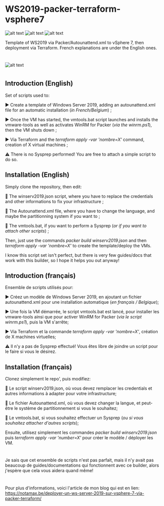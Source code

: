 # WS2019-packer-terraform-vsphere7
![alt text](https://img.shields.io/badge/packer-v1.6.6-brightgreen) ![alt text](https://img.shields.io/badge/packer-v0.14.6-brightgreen) ![alt text](https://img.shields.io/badge/vsphere-v7.0U1c-blue) 

Template of WS2019 via Packer/Autounattend.xml to vSphere 7, then deployment via Terraform. French explanations are under the English ones.


#
![alt text](https://i.imgur.com/vz1a2Ct.png)
#

## Introduction (English)
Set of scripts used to:

▶️ Create a template of Windows Server 2019, adding an autounattend.xml file for an automatic installation (*in French/Belgium*) ;

▶️ Once the VM has started, the vmtools.bat script launches and installs the vmware-tools as well as activates WinRM for Packer (*via the winrm.ps1*), then the VM shuts down ;

▶️ Via Terraform and the *terraform apply -var 'nombre=X'* command, creation of X virtual machines ;


⚠️ There is no Sysprep performed! You are free to attach a simple script to do so.

## Installation (English)

Simply clone the repository, then edit:

📌 The winserv2019.json script, where you have to replace the credentials and other informations to fix your infrastructure ;

📌 The Autounattend.xml file, where you have to change the language, and maybe the partitionning system if you want to ;

📌 The vmtools.bat, if you want to perform a Sysprep (*or if you want to attach other scripts*) ;

Then, just use the commands *packer build winserv2019.json* and then *terraform apply -var 'nombre=X'* to create the template/deploy the VMs.


I know this script set isn't perfect, but there is very few guides/docs that work with this builder, so I hope it helps you out anyway!



## Introduction (français)
Ensemble de scripts utilisés pour:

▶️ Créez un modèle de Windows Server 2019, en ajoutant un fichier autounattend.xml pour une installation automatique (*en français / Belgique*);

▶️ Une fois la VM démarrée, le script vmtools.bat est lancé, pour installer les vmware-tools ainsi que pour activer WinRM for Packer (*via le script winrm.ps1*), puis la VM s'arrête;

▶️ Via Terraform et la commande *terraform apply -var 'nombre=X'*, création de X machines virtuelles;


⚠️ Il n'y a pas de Sysprep effectué! Vous êtes libre de joindre un script pour le faire si vous le désirez.

## Installation (français)

Clonez simplement le repo', puis modifiez:

📌 Le script winserv2019.json, où vous devez remplacer les credentials et autres informations à adapter pour votre infrastructure;

📌 Le fichier Autounattend.xml, où vous devez changer la langue, et peut-être le système de partitionnement si vous le souhaitez;

📌 Le vmtools.bat, si vous souhaitez effectuer un Sysprep (*ou si vous souhaitez attacher d'autres scripts*);

Ensuite, utilisez simplement les commandes *packer build winserv2019.json* puis *terraform apply -var 'number=X'* pour créer le modèle / déployer les VM.
#

Je sais que cet ensemble de scripts n'est pas parfait, mais il n'y avait pas beaucoup de guides/documentations qui fonctionnent avec ce builder, alors j'espère que cela vous aidera quand même!
#

Pour plus d'informations, voici l'article de mon blog qui est en lien: https://notamax.be/deployer-un-ws-server-2019-sur-vsphere-7-via-packer-terraform/
